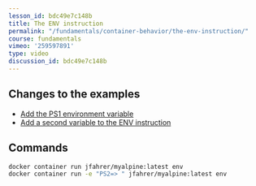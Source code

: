 ```yaml
---
lesson_id: bdc49e7c148b
title: The ENV instruction
permalink: "/fundamentals/container-behavior/the-env-instruction/"
course: fundamentals
vimeo: '259597891'
type: video
discussion_id: bdc49e7c148b
---
```


## Changes to the examples
* [Add the PS1 environment variable](https://github.com/learndocker/docker_examples/commit/08ef86a)
* [Add a second variable to the ENV instruction](https://github.com/learndocker/docker_examples/commit/0c72940)

## Commands
```sh
docker container run jfahrer/myalpine:latest env
docker container run -e "PS2=> " jfahrer/myalpine:latest env
```
